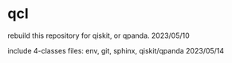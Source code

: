 # qcl
rebuild this repository for qiskit, or qpanda.
2023/05/10

include 4-classes files: env, git, sphinx, qiskit/qpanda
2023/05/14
